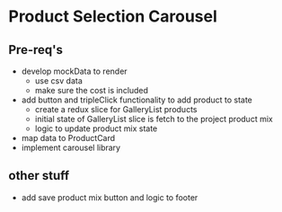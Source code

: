 # Product Selection Carousel

## Pre-req's
- develop mockData to render
  - use csv data
  - make sure the cost is included
- add button and tripleClick functionality to add product to state
  - create a redux slice for GalleryList products
  - initial state of GalleryList slice is fetch to the project product mix 
  * logic to update product mix state 
- map data to ProductCard
- implement carousel library

## other stuff
- add save product mix button and logic to footer